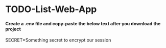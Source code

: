 # TODO-List-Web-App

#### Create a .env file and copy-paste the below text after you download the project
SECRET=Something secret to encrypt our session

